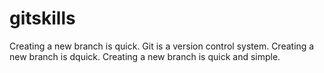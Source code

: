 # gitskills
Creating a new branch is quick.
Git is a version control system.
Creating a new branch is  dquick.
Creating a new branch is quick and simple.
